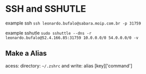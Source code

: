 # SSH and SSHUTLE

example ssh
`ssh leonardo.bufalo@sabara.moip.com.br -p 31759`

example sshutle
`sudo sshuttle --dns -r leonardo.bufalo@52.4.166.85:31759 10.0.0.0/0 54.0.0.0/0 -v`

## Make a Alias

acess:
directory: `~/.zshrc`
and write: alias [key]['command']